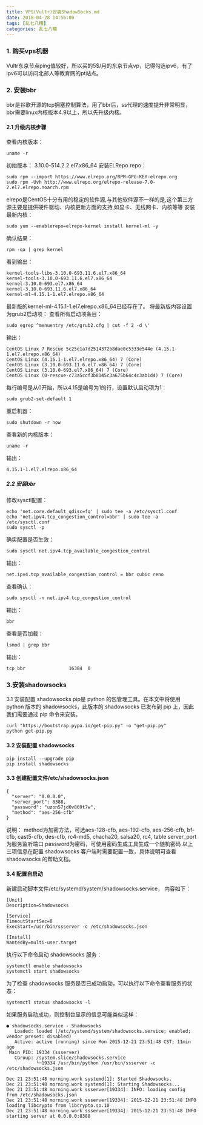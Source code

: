 ```yaml
---
title: VPS(Vultr)安装ShadowSocks.md
date: 2018-04-28 14:56:00
tags: [乱七八糟]
categories: 乱七八糟
---
```

### 1. 购买vps机器
Vultr东京节点ping值较好，所以买的5$/月的东京节点vp，记得勾选ipv6，有了ipv6可以访问北邮人等教育网的pt站点。<!--more-->

### 2. 安装bbr
bbr是谷歌开源的tcp拥塞控制算法，用了bbr后，ss代理的速度提升非常明显，bbr需要linux内核版本4.9以上，所以先升级内核。

#### 2.1 升级内核步骤
查看内核版本：
```
uname -r
```
初始版本：
3.10.0-514.2.2.el7.x86_64
安装ELRepo repo：
```
sudo rpm --import https://www.elrepo.org/RPM-GPG-KEY-elrepo.org
sudo rpm -Uvh http://www.elrepo.org/elrepo-release-7.0-2.el7.elrepo.noarch.rpm
```
elrepo是CentOS十分有用的稳定的软件源,与其他软件源不一样的是,这个第三方源主要是提供硬件驱动、内核更新方面的支持,如显卡、无线网卡、内核等等
安装最新内核：
```
sudo yum --enablerepo=elrepo-kernel install kernel-ml -y
```
确认结果：
```
rpm -qa | grep kernel
```
看到输出：
```
kernel-tools-libs-3.10.0-693.11.6.el7.x86_64
kernel-tools-3.10.0-693.11.6.el7.x86_64
kernel-3.10.0-693.el7.x86_64
kernel-3.10.0-693.11.6.el7.x86_64
kernel-ml-4.15.1-1.el7.elrepo.x86_64
```
最新版的kernel-ml-4.15.1-1.el7.elrepo.x86_64已经存在了。
将最新版内容设置为grub2启动项：
查看所有启动项条目：
```
sudo egrep ^menuentry /etc/grub2.cfg | cut -f 2 -d \'
```
输出：
```
CentOS Linux 7 Rescue 5c25e1a7d2514372b8dae0c5333e544e (4.15.1-1.el7.elrepo.x86_64)
CentOS Linux (4.15.1-1.el7.elrepo.x86_64) 7 (Core)
CentOS Linux (3.10.0-693.11.6.el7.x86_64) 7 (Core)
CentOS Linux (3.10.0-693.el7.x86_64) 7 (Core)
CentOS Linux (0-rescue-c73a5ccf3b8145c3a675b64c4c3ab1d4) 7 (Core)
```
每行编号是从0开始，所以4.15是编号为1的行，设置默认启动项为1：
```
sudo grub2-set-default 1
```
重启机器：
```
sudo shutdown -r now
```
查看新的内核版本：
```
uname -r
```
输出：
```
4.15.1-1.el7.elrepo.x86_64
```

##### 2.2 安装bbr
修改sysctl配置：
```
echo 'net.core.default_qdisc=fq' | sudo tee -a /etc/sysctl.conf
echo 'net.ipv4.tcp_congestion_control=bbr' | sudo tee -a /etc/sysctl.conf
sudo sysctl -p
```
确实配置是否生效：
```
sudo sysctl net.ipv4.tcp_available_congestion_control
```
输出：
```
net.ipv4.tcp_available_congestion_control = bbr cubic reno
```
查看确认：
```
sudo sysctl -n net.ipv4.tcp_congestion_control
```
输出：
```
bbr
```
查看是否加载：
```
lsmod | grep bbr
```
输出：
```
tcp_bbr                16384  0
```

### 3.安装shadowsocks

3.1 安装配置 shadowsocks
pip是 python 的包管理工具。在本文中将使用 python 版本的 shadowsocks，此版本的 shadowsocks 已发布到 pip 上，因此我们需要通过 pip 命令来安装。
```
curl "https://bootstrap.pypa.io/get-pip.py" -o "get-pip.py"
python get-pip.py
```

#### 3.2 安装配置 shadowsocks
```
pip install --upgrade pip
pip install shadowsocks
```

#### 3.3 创建配置文件/etc/shadowsocks.json
```
{
  "server": "0.0.0.0",
  "server_port": 8388,
  "password": "uzon57jd0v869t7w",
  "method": "aes-256-cfb"
}
```
说明：
method为加密方法，可选aes-128-cfb, aes-192-cfb, aes-256-cfb, bf-cfb, cast5-cfb, des-cfb, rc4-md5, chacha20, salsa20, rc4, table
server_port为服务监听端口
password为密码，可使用密码生成工具生成一个随机密码
以上三项信息在配置 shadowsocks 客户端时需要配置一致，具体说明可查看 shadowsocks 的帮助文档。

#### 3.4 配置自启动
新建启动脚本文件/etc/systemd/system/shadowsocks.service，
内容如下：
```
[Unit]
Description=Shadowsocks

[Service]
TimeoutStartSec=0
ExecStart=/usr/bin/ssserver -c /etc/shadowsocks.json

[Install]
WantedBy=multi-user.target
```

执行以下命令启动 shadowsocks 服务：
```
systemctl enable shadowsocks
systemctl start shadowsocks
```
为了检查 shadowsocks 服务是否已成功启动，可以执行以下命令查看服务的状态：
```
systemctl status shadowsocks -l
```

如果服务启动成功，则控制台显示的信息可能类似这样：
```
● shadowsocks.service - Shadowsocks
   Loaded: loaded (/etc/systemd/system/shadowsocks.service; enabled; vendor preset: disabled)
   Active: active (running) since Mon 2015-12-21 23:51:48 CST; 11min ago
 Main PID: 19334 (ssserver)
   CGroup: /system.slice/shadowsocks.service
           └─19334 /usr/bin/python /usr/bin/ssserver -c /etc/shadowsocks.json

Dec 21 23:51:48 morning.work systemd[1]: Started Shadowsocks.
Dec 21 23:51:48 morning.work systemd[1]: Starting Shadowsocks...
Dec 21 23:51:48 morning.work ssserver[19334]: INFO: loading config from /etc/shadowsocks.json
Dec 21 23:51:48 morning.work ssserver[19334]: 2015-12-21 23:51:48 INFO     loading libcrypto from libcrypto.so.10
Dec 21 23:51:48 morning.work ssserver[19334]: 2015-12-21 23:51:48 INFO     starting server at 0.0.0.0:8388
```